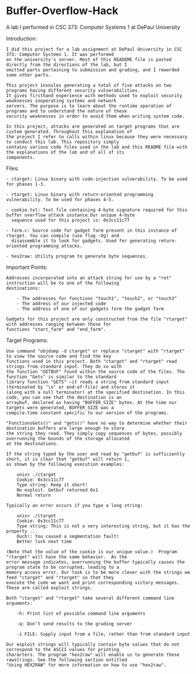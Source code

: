 # Buffer-Overflow-Hack

A lab I performed in CSC 373: Computer Systems 1 at DePaul University





Introduction:

	I did this project for a lab assignment at DePaul University in CSC 373: Computer Systems 1. It was performed
	on the university's server. Most of this READEME file is pasted directly from the directions of the lab, but I
	omitted parts pertaining to submission and grading, and I reworded some other parts.
	
	This project invovles generating a total of five attacks on two programs having different security vulnerabilities.
	It gives firsthand experience with methods used to exploit security weaknesses inoperating systems and network
	servers. The purpose is to learn about the runtime operation of programs and to understand the nature of these
	security weaknesses in order to avoid them when writing system code.
  
	In this project, attacks are generated on target programs that are custom generated. Throughout this explanation of
	the project I refer to calls within linux because they were necessary to conduct this lab. This repository simply
	contains various code files used in the lab and this README file with the explanations of the lab and of all of its
	components.  





Files:

    - ctarget: Linux binary with code-injection vulnerability. To be used for phases 1-3.

    - rtarget: Linux binary with return-oriented programming vulnerability. To be used for phases 4-5.

    - cookie.txt: Text file containing 4-byte signature required for this buffer overflow attack instance.Our unique 4-byte
      sequence used for this project is: 0x3cc11c77

    - farm.c: Source code for gadget farm present in this instance of rtarget. You can compile (use flag -Og) and
      disassemble it to look for gadgets. Used for generating return-oriented programming attacks.

    - hex2raw: Utility program to generate byte sequences. 





Important Points:

	Addresses incorporated into an attack string for use by a "ret" instruction will be to one of the following
	destinations:

		- The addresses for functions "touch1", "touch2", or "touch3"
		- The address of our injected code
		- The address of one of our gadgets form the gadget farm

	Gadgets for this project are only constructed from the file "rtarget" with addresses ranging between those for
	functions "start_farm" and "end_farm".





Target Programs:
 
	Use command "objdump -d ctarget" or replace "ctarget" with "rtarget" to view the source code and find the key
	functions used in this project.	Both "ctarget" and "rtarget" read strings from standard input. They do so with
	the function "GETBUF" found within the source code of the files. The function "Gets" is similar to the standard
	library function "GETS" —it reads a string from standard input (terminated by ‘\n’ or end-of-file) and stores it
	(along with a null terminator) at the specified destination. In this code, you can see that the destination is an
	arraybuf, declared as having "BUFFER_SIZE" bytes. At the time our targets were generated, BUFFER_SIZE was a
	compile-time constant specific to our version of the programs.

	"FunctionsGets()" and "gets()" have no way to determine whether their destination buffers are large enough to store
	the string they read. They simply copy sequences of bytes, possibly overrunning the bounds of the storage allocated
	at the destinations.

	If the string typed by the user and read by "getbuf" is sufficiently short, it is clear that "getbuf" will return 1,
	as shown by the following execution examples:

		unix> ./ctarget
		Cookie: 0x3cc11c77
		Type string: Keep it short!
		No exploit. Getbuf returned 0x1
		Normal return
	
	Typically an error occurs if you type a long string:

		unix> ./ctarget
		Cookie: 0x3cc11c77
		Type string: This is not a very interesting string, but it has the property ...
		Ouch!: You caused a segmentation fault!
		Better luck next time

	(Note that the value of the cookie is our unique value.)  Program "rtarget" will have the same behavior.  As the
	error message indicates, overrunning the buffer typically causes the program state to be corrupted, leading to a
	memory access error. Our task is to be more clever with the strings we feed "ctarget" and "rtarget" so that they
	execute the code we want and print corresponding victory messages. These are called exploit strings.

	Both "ctarget" and "rtarget" take several different command line arguments:

		-h: Print list of possible command line arguments

		-q: Don’t send results to the grading server

		-i FILE: Supply input from a file, rather than from standard input

	Our exploit strings will typically contain byte values that do not correspond to the ASCII values for printing
	characters. The program "hex2raw" will enable us to generate these rawstrings. See the following section entitled
	"Using HEX2RAW" for more information on how to use "hex2raw".




